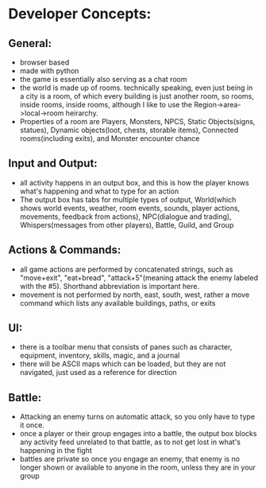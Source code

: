 # Developer Concepts:
## General:
- browser based
- made with python
- the game is essentially also serving as a chat room
- the world is made up of rooms. technically speaking, even just being in a city is a room, of which every building is just another room, so rooms, inside rooms, inside rooms, although I like to use the Region->area->local->room heirarchy.
- Properties of a room are Players, Monsters, NPCS, Static Objects(signs, statues), Dynamic objects(loot, chests, storable items), Connected rooms(including exits), and Monster encounter chance

## Input and Output:
- all activity happens in an output box, and this is how the player knows what's happening and what to type for an action
- The output box has tabs for multiple types of output, World(which shows world events, weather, room events, sounds, player actions, movements, feedback from actions), NPC(dialogue and trading), Whispers(messages from other players), Battle, Guild, and Group

## Actions & Commands:
- all game actions are performed by concatenated strings, such as "move+exit", "eat+bread", "attack+5"(meaning attack the enemy labeled with the #5). Shorthand abbreviation is important here.
- movement is not performed by north, east, south, west, rather a move command which lists any available buildings, paths, or exits

## UI: 
- there is a toolbar menu that consists of panes such as character, equipment, inventory, skills, magic, and a journal
- there will be ASCII maps which can be loaded, but they are not navigated, just used as a reference for direction

## Battle:
- Attacking an enemy turns on automatic attack, so you only have to type it once.
- once a player or their group engages into a battle, the output box blocks any activity feed unrelated to that battle, as to not get lost in what's happening in the fight
- battles are private so once you engage an enemy, that enemy is no longer shown or available to anyone in the room, unless they are in your group
